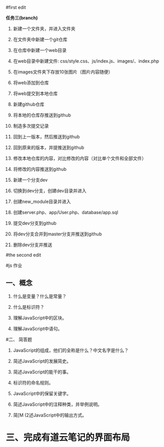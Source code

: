 #first edit

**任务三(branch)**
1. 新建一个文件夹，并进入文件夹 

2. 在文件夹中新建一个git仓库

3. 在仓库中新建一个web目录

4. 在web目录中新建文件: css/style.css、js/index.js、images/、index.php

5. 在images文件夹下存放10张图片（图片内容随便）

6. 将web添加到仓库

7. 将web提交到本地仓库

8. 新建github仓库

9. 将本地的仓库存推送到github

10. 制造多次提交记录

11. 回到上一版本，然后推送到github

12. 回到原来的版本，并提推送到github

13. 修改本地仓库的内容，对比修改的内容（对比单个文件和全部文件）

14. 将修改的内容推送到github

15. 新建一个分支dev

16. 切换到dev分支，创建dev目录并进入

17. 创建new_module目录并进入

18. 创建server.php、app/User.php、database/app.sql

19. 提交dev分支到github

20. 将dev分支合并到master分支并推送到github

21. 删除dev分支并推送

#the second edit
 
 #js 作业

 ## 一、概念

1. 什么是变量？什么是常量？

2. 什么是标识符？

3. 理解JavaScript中的区块。

5. 理解JavaScript中语句。

#二、 简答题


1. JavaScript的组成，他们的全称是什么？中文名字是什么？

2. 简述JavaScript的发展简史。

3. 简述JavaScript的能干的事。

4. 标识符的命名规则。

5. JavaScript中的保留关键字。

6. 简述JavaScript中的注释种类，并举例说明。

7. 简[M (2述JavaScript中的输出方式。

# 三、完成有道云笔记的界面布局

